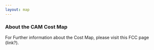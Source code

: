 ```yaml
---
layout: map
---
```

### About the CAM Cost Map

For Further information about the Cost Map, please visit this FCC page (link?). 
